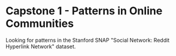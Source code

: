 # Capstone 1 - Patterns in Online Communities
Looking for patterns in the Stanford SNAP "Social Network: Reddit Hyperlink Network" dataset.
